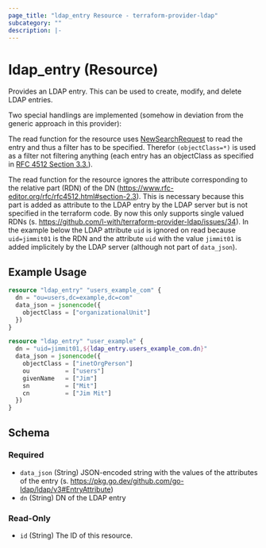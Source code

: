 ```yaml
---
page_title: "ldap_entry Resource - terraform-provider-ldap"
subcategory: ""
description: |-
---
```


# ldap_entry (Resource)

Provides an LDAP entry. This can be used to create, modify, and delete LDAP entries.

Two special handlings are implemented (somehow in deviation from the generic approach in this provider):

The read function for the resource uses
[NewSearchRequest](https://pkg.go.dev/github.com/go-ldap/ldap/v3@v3.4.5#NewSearchRequest) to read the entry 
and thus a filter has to be specified.
Therefor `(objectClass=*)` is used as a filter not filtering anything 
(each entry has an objectClass as specified in [RFC 4512 Section 3.3.](https://www.rfc-editor.org/rfc/rfc4512.html#section-3.3)).

The read function for the resource ignores the attribute corresponding to the relative part (RDN) of the DN (https://www.rfc-editor.org/rfc/rfc4512.html#section-2.3).
This is necessary because this part is added as attribute to the LDAP entry by the LDAP server but is not specified in the terraform code.
By now this only supports single valued RDNs (s. https://github.com/l-with/terraform-provider-ldap/issues/34). 
In the example below the LDAP attribute `uid` is ignored on read because `uid=jimmit01` is the RDN 
and the attribute `uid` with the value `jimmit01` is added implicitely by the LDAP server (although not part of `data_json`).

## Example Usage
```terraform
resource "ldap_entry" "users_example_com" {
  dn = "ou=users,dc=example,dc=com"
  data_json = jsonencode({
    objectClass = ["organizationalUnit"]
  })
}

resource "ldap_entry" "user_example" {
  dn = "uid=jimmit01,${ldap_entry.users_example_com.dn}"
  data_json = jsonencode({
    objectClass = ["inetOrgPerson"]
    ou          = ["users"]
    givenName   = ["Jim"]
    sn          = ["Mit"]
    cn          = ["Jim Mit"]
  })
}
```

<!-- schema generated by tfplugindocs -->
## Schema

### Required

- `data_json` (String) JSON-encoded string with the values of the attributes of the entry (s. https://pkg.go.dev/github.com/go-ldap/ldap/v3#EntryAttribute)
- `dn` (String) DN of the LDAP entry

### Read-Only

- `id` (String) The ID of this resource.
